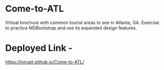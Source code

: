 # Come-to-ATL
Virtual brochure with common tourist areas to see in Atlanta, GA. Exercise to practice MDBootstrap and use its expanded design features. 

# Deployed Link -
https://iviruet.github.io/Come-to-ATL/
